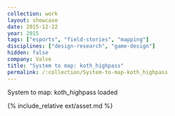 ```yaml
---
collection: work
layout: showcase
date: 2015-12-22
year: 2015
tags: ["esports", "field-stories", "mapping"]
disciplines: ["design-research", "game-design"]
hidden: false
company: Valve
title: "System to map: koth_highpass"
permalink: /:collection/System-to-map-koth_highpass
---
```


System to map: koth_highpass loaded

{% include_relative ext/asset.md %}